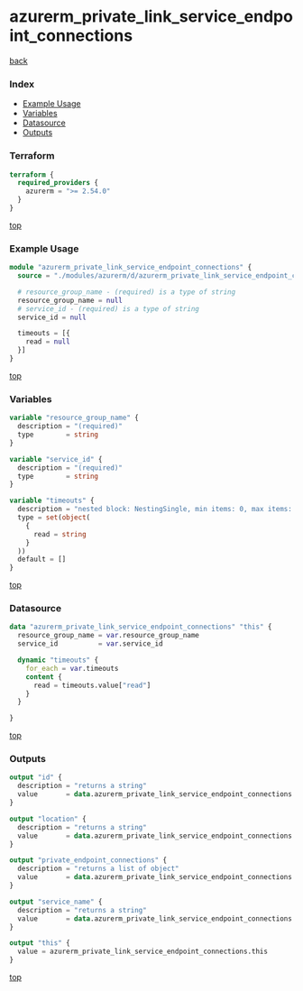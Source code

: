 # azurerm_private_link_service_endpoint_connections

[back](../azurerm.md)

### Index

- [Example Usage](#example-usage)
- [Variables](#variables)
- [Datasource](#datasource)
- [Outputs](#outputs)

### Terraform

```terraform
terraform {
  required_providers {
    azurerm = ">= 2.54.0"
  }
}
```

[top](#index)

### Example Usage

```terraform
module "azurerm_private_link_service_endpoint_connections" {
  source = "./modules/azurerm/d/azurerm_private_link_service_endpoint_connections"

  # resource_group_name - (required) is a type of string
  resource_group_name = null
  # service_id - (required) is a type of string
  service_id = null

  timeouts = [{
    read = null
  }]
}
```

[top](#index)

### Variables

```terraform
variable "resource_group_name" {
  description = "(required)"
  type        = string
}

variable "service_id" {
  description = "(required)"
  type        = string
}

variable "timeouts" {
  description = "nested block: NestingSingle, min items: 0, max items: 0"
  type = set(object(
    {
      read = string
    }
  ))
  default = []
}
```

[top](#index)

### Datasource

```terraform
data "azurerm_private_link_service_endpoint_connections" "this" {
  resource_group_name = var.resource_group_name
  service_id          = var.service_id

  dynamic "timeouts" {
    for_each = var.timeouts
    content {
      read = timeouts.value["read"]
    }
  }

}
```

[top](#index)

### Outputs

```terraform
output "id" {
  description = "returns a string"
  value       = data.azurerm_private_link_service_endpoint_connections.this.id
}

output "location" {
  description = "returns a string"
  value       = data.azurerm_private_link_service_endpoint_connections.this.location
}

output "private_endpoint_connections" {
  description = "returns a list of object"
  value       = data.azurerm_private_link_service_endpoint_connections.this.private_endpoint_connections
}

output "service_name" {
  description = "returns a string"
  value       = data.azurerm_private_link_service_endpoint_connections.this.service_name
}

output "this" {
  value = azurerm_private_link_service_endpoint_connections.this
}
```

[top](#index)